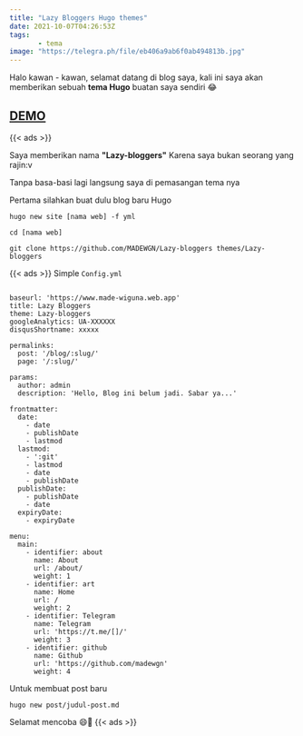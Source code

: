 ```yaml
---
title: "Lazy Bloggers Hugo themes"
date: 2021-10-07T04:26:53Z
tags: 
       - tema
image: "https://telegra.ph/file/eb406a9ab6f0ab494813b.jpg"
---
```



Halo kawan - kawan, selamat datang di blog saya, kali ini saya akan memberikan sebuah **tema Hugo** buatan saya sendiri 😂

## [DEMO](https://made-wiguna.web.app/)

{{< ads >}}

Saya memberikan nama **"Lazy-bloggers"**
Karena saya bukan seorang yang rajin:v

Tanpa basa-basi lagi langsung saya di pemasangan tema nya

Pertama silahkan buat dulu blog baru Hugo

```shell
hugo new site [nama web] -f yml
```
```shell
cd [nama web]
```
```shell
git clone https://github.com/MADEWGN/Lazy-bloggers themes/Lazy-bloggers
```
{{< ads >}}
Simple ``Config.yml``
```

baseurl: 'https://www.made-wiguna.web.app'
title: Lazy Bloggers
theme: Lazy-bloggers
googleAnalytics: UA-XXXXXX
disqusShortname: xxxxx

permalinks:
  post: '/blog/:slug/'
  page: '/:slug/'

params:
  author: admin
  description: 'Hello, Blog ini belum jadi. Sabar ya...'

frontmatter:
  date:
    - date
    - publishDate
    - lastmod
  lastmod:
    - ':git'
    - lastmod
    - date
    - publishDate
  publishDate:
    - publishDate
    - date
  expiryDate:
    - expiryDate

menu:
  main:
    - identifier: about
      name: About
      url: /about/
      weight: 1
    - identifier: art
      name: Home
      url: /
      weight: 2
    - identifier: Telegram
      name: Telegram
      url: 'https://t.me/[]/'
      weight: 3
    - identifier: github
      name: Github
      url: 'https://github.com/madewgn'
      weight: 4
```
Untuk membuat post baru
```shell
hugo new post/judul-post.md
```

Selamat mencoba 😄👋
{{< ads >}}
